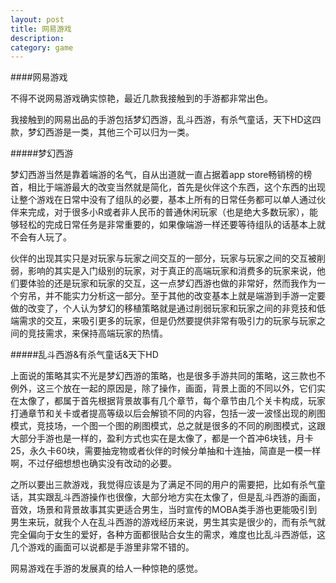 ```yaml
---
layout: post
title: 网易游戏
description: 
category: game
---
```


####网易游戏

不得不说网易游戏确实惊艳，最近几款我接触到的手游都非常出色。

我接触到的网易出品的手游包括梦幻西游，乱斗西游，有杀气童话，天下HD这四款，梦幻西游是一类，其他三个可以归为一类。

#####梦幻西游

梦幻西游当然是靠着端游的名气，自从出道就一直占据着app store畅销榜的榜首，相比于端游最大的改变当然就是简化，首先是伙伴这个东西，这个东西的出现让整个游戏在日常中没有了组队的必要，基本上所有的日常任务都可以单人通过伙伴来完成，对于很多小R或者非人民币的普通休闲玩家（也是绝大多数玩家），能够轻松的完成日常任务是非常重要的，如果像端游一样还要等待组队的话基本上就不会有人玩了。

伙伴的出现其实只是对玩家与玩家之间交互的一部分，玩家与玩家之间的交互被削弱，影响的其实是入门级别的玩家，对于真正的高端玩家和消费多的玩家来说，他们要体验的还是玩家和玩家的交互，这一点梦幻西游也做的非常好，然而我作为一个穷吊，并不能实力分析这一部分。至于其他的改变基本上就是端游到手游一定要做的改变了，个人认为梦幻的移植策略就是通过削弱玩家和玩家之间的非竞技和低端需求的交互，来吸引更多的玩家，但是仍然要提供非常有吸引力的玩家与玩家之间的竞技需求，来保持高端玩家的热情。

#####乱斗西游&有杀气童话&天下HD

上面说的策略其实不光是梦幻西游的策略，也是很多手游共同的策略，这三款也不例外，这三个放在一起的原因是，除了操作，画面，背景上面的不同以外，它们实在太像了，都属于首先根据背景故事有几个章节，每个章节由几个关卡构成，玩家打通章节和关卡或者提高等级以后会解锁不同的内容，包括一波一波怪出现的刷图模式，竞技场，一个图一个图的刷图模式，总之就是很多的不同的刷图模式，这跟大部分手游也是一样的，盈利方式也实在是太像了，都是一个首冲6块钱，月卡25，永久卡60块，需要抽宠物或者伙伴的时候分单抽和十连抽，简直是一模一样啊，不过仔细想想也确实没有改动的必要。

之所以要出三款游戏，我觉得应该是为了满足不同的用户的需要把，比如有杀气童话，其实跟乱斗西游操作也很像，大部分地方实在太像了，但是乱斗西游的画面，音效，场景和背景故事其实更适合男生，当时宣传的MOBA类手游也更能吸引到男生来玩，就我个人在乱斗西游的游戏经历来说，男生其实是很少的，而有杀气就完全偏向于女生的爱好，各种方面都很贴合女生的需求，难度也比乱斗西游低，这几个游戏的画面可以说都是手游里非常不错的。

网易游戏在手游的发展真的给人一种惊艳的感觉。
